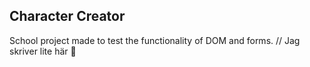 ## Character Creator

School project made to test the functionality of DOM and forms.
// Jag skriver lite här 🥳
